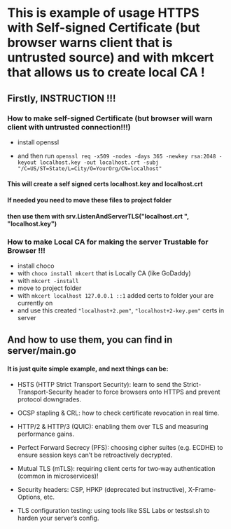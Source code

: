 # This is example of usage HTTPS with Self-signed Certificate (but browser warns client that is untrusted source) and with mkcert that allows us to create local CA !

## Firstly, INSTRUCTION !!!

### How to make self-signed Certificate (but browser will warn client with untrusted connection!!!)

* install openssl

* and then run
`openssl req -x509 -nodes -days 365 -newkey rsa:2048 -keyout localhost.key -out localhost.crt -subj "/C=US/ST=State/L=City/O=YourOrg/CN=localhost" `

#### This will create a self signed certs localhost.key and  localhost.crt
#### If needed you need to move these files to project folder

#### then use them with srv.ListenAndServerTLS("localhost.crt ", "localhost.key")

### How to make Local CA for making the server Trustable for Browser !!!

* install choco
* with `choco install mkcert` that is Locally CA (like GoDaddy)
* with `mkcert -install`
* move to project folder
* with `mkcert localhost 127.0.0.1 ::1` added certs to folder your are currently on
* and use this created `"localhost+2.pem"`, `"localhost+2-key.pem"` certs in server

## And how to use them, you can find in server/main.go

#### It is just quite simple example, and next things can be:

* HSTS (HTTP Strict Transport Security): learn to send the Strict-Transport-Security header to force browsers onto HTTPS and prevent protocol downgrades.

* OCSP stapling & CRL: how to check certificate revocation in real time.

* HTTP/2 & HTTP/3 (QUIC): enabling them over TLS and measuring performance gains.

* Perfect Forward Secrecy (PFS): choosing cipher suites (e.g. ECDHE) to ensure session keys can’t be retroactively decrypted.

* Mutual TLS (mTLS): requiring client certs for two‑way authentication (common in microservices)!

* Security headers: CSP, HPKP (deprecated but instructive), X-Frame-Options, etc.

* TLS configuration testing: using tools like SSL Labs or testssl.sh to harden your server’s config.
